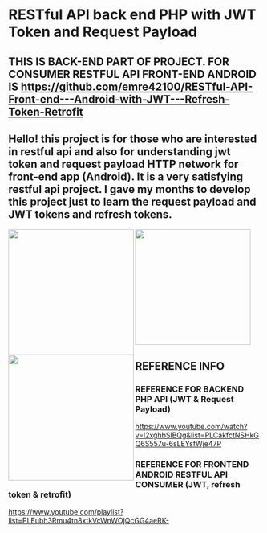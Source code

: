 # RESTful API back end PHP with JWT Token and Request Payload
THIS IS BACK-END PART OF PROJECT. FOR CONSUMER RESTFUL API FRONT-END ANDROID IS https://github.com/emre42100/RESTful-API-Front-end---Android-with-JWT---Refresh-Token-Retrofit
--------
Hello! this project is for those who are interested in restful api and also for understanding jwt token and request payload HTTP network for front-end app (Android). It is a very satisfying restful api project. I gave my months to develop this project just to learn the request payload and JWT tokens and refresh tokens.<br>
------------------------------------------------------------------------------------------------------------------------------------------------------------------------
<img align="left" src="https://play-lh.googleusercontent.com/DxQclXu14GExc92FIHtAxeL8Z1RaU21bKu6jJRKzC6AYY5I-TgLKhN1nbqtOI41KwA=w1920-h969-rw" width="250" />
<img align="left" src="https://play-lh.googleusercontent.com/qyhDNLuqq8P4z1cNFVVamdck3tQAI3px1sDCTooSDDUTEJi62mGGBX5exdJhBXXlARg=w1920-h969-rw" width="250" />
<img  src="https://play-lh.googleusercontent.com/gzCGE5VOyW7jmLDpf8MGSHTs3UBnsKVeOuYE61HX1K0crMZIViiJ6KURv_IYW3VDUA=w1920-h969-rw" width="230" />
<br>

## REFERENCE INFO 

### REFERENCE FOR BACKEND PHP API (JWT & Request Payload)
 https://www.youtube.com/watch?v=l2xghbSlBQg&list=PLCakfctNSHkGQ6S557u-6sLEYsfWje47P<br>
 ### REFERENCE FOR FRONTEND ANDROID RESTFUL API CONSUMER (JWT, refresh token & retrofit)
 https://www.youtube.com/playlist?list=PLEubh3Rmu4tn8xtkVcWnWOjQcGG4aeRK-
